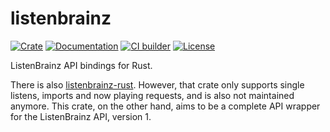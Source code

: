 # listenbrainz

[![Crate](https://img.shields.io/crates/v/listenbrainz)](https://crates.io/crates/listenbrainz)
[![Documentation](https://docs.rs/listenbrainz/badge.svg)](https://docs.rs/listenbrainz)
[![CI builder](https://github.com/InputUsername/listenbrainz-rs/actions/workflows/ci.yml/badge.svg)](https://github.com/InputUsername/listenbrainz-rs/actions/workflows/ci.yml)
[![License](https://img.shields.io/crates/l/listenbrainz)](https://github.com/InputUsername/listenbrainz-rs/blob/main/LICENSE)

ListenBrainz API bindings for Rust.

There is also [listenbrainz-rust](https://crates.io/crates/listenbrainz-rust). However, that crate
only supports single listens, imports and now playing requests, and is also not maintained anymore.
This crate, on the other hand, aims to be a complete API wrapper for the ListenBrainz API,
version 1.
